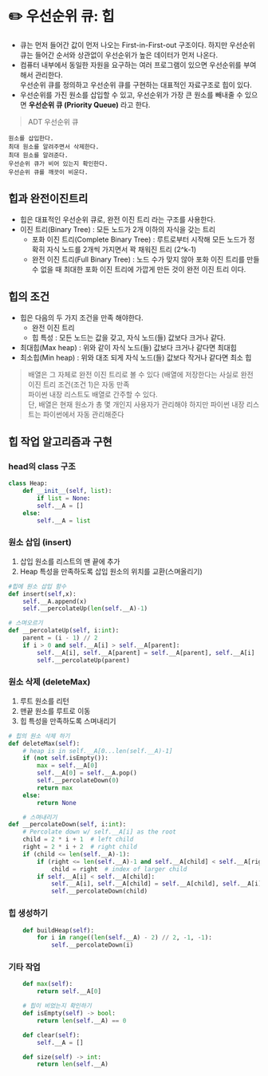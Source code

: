 # ✏️ 우선순위 큐: 힙
* 큐는 먼저 들어간 값이 먼저 나오는 First-in-First-out 구조이다. 하지만 우선순위 큐는 들어간 순서와 상관없이 우선순위가 높은 데이터가 먼저 나온다.
* 컴퓨터 내부에서 동일한 자원을 요구하는 여러 프로그램이 있으면 우선순위를 부여해서 관리한다.<br> 우선순위 큐를 정의하고 우선순위 큐를 구현하는 대표적인 자료구조로 힙이 있다.
* 우선순위를 가진 원소를 삽입할 수 있고, 우선순위가 가장 큰 원소를 빼내줄 수 있으면 **우선순위 큐 (Priority Queue)** 라고 한다.

> ADT 우선순위 큐

    원소를 삽입한다.
    최대 원소를 알려주면서 삭제한다.
    최대 원소를 알려준다.
    우선순위 큐가 비어 있는지 확인한다.
    우선순위 큐를 깨끗이 비운다.
## 힙과 완전이진트리
* 힙은 대표적인 우선순위 큐로, 완전 이진 트리 라는 구조를 사용한다.
* 이진 트리(Binary Tree) : 모든 노드가 2개 이하의 자식을 갖는 트리
  + 포화 이진 트리(Complete Binary Tree) : 루트로부터 시작해 모든 노드가 정확히 자식 노드를 2개씩 가지면서 꽉 채워진 트리 (2^k-1)
  + 완전 이진 트리(Full Binary Tree) : 노드 수가 맞지 않아 포화 이진 트리를 만들 수 없을 때 최대한 포화 이진 트리에 가깝게 만든 것이 완전 이진 트리 이다.
## 힙의 조건
* 힙은 다음의 두 가지 조건을 만족 해야한다.
  + 완전 이진 트리
  + 힙 특성 : 모든 노드는 값을 갖고, 자식 노드(들) 값보다 크거나 같다.
* 최대힙(Max heap) : 위와 같이 자식 노드(들) 값보다 크거나 같다면 최대힙
* 최소힙(Min heap) : 위와 대조 되게 자식 노드(들) 값보다 작거나 
같다면 최소 힙
>배열은 그 자체로 완전 이진 트리로 볼 수 있다
(배열에 저장한다는 사실로 완전 이진 트리 조건(조건 1)은 자동 만족<br>
> 파이썬 내장 리스트도 배열로 간주할 수 있다.<br>
단, 배열은 현재 원소가 총 몇 개인지 사용자가 관리해야 하지만
파이썬 내장 리스트는 파이썬에서 자동 관리해준다
## 힙 작업 알고리즘과 구현
### head의 class 구조
```python
class Heap:
    def __init__(self, list):
        if list = None:
        self.__A = []
    else:
        self.__A = list
```
### 원소 삽입 (insert)
1. 삽입 원소를 리스트의 맨 끝에 추가
2. Heap 특성을 만족하도록 삽입 원소의 위치를 교환(스며올리기)
```python
#힙에 원소 삽입 함수
def insert(self,x): 
    self.__A.append(x)
    self.__percolateUp(len(self.__A)-1)

# 스며오르기
def __percolateUp(self, i:int):
	parent = (i - 1) // 2
	if i > 0 and self.__A[i] > self.__A[parent]:
		self.__A[i], self.__A[parent] = self.__A[parent], self.__A[i]
		self.__percolateUp(parent)
```
### 원소 삭제 (deleteMax)
1. 루트 원소를 리턴
2. 맨끝 원소를 루트로 이동
3. 힙 특성을 만족하도록 스며내리기
```python
# 힙의 원소 삭제 하기
def deleteMax(self):
	# heap is in self.__A[0...len(self.__A)-1]
	if (not self.isEmpty()):
		max = self.__A[0]
		self.__A[0] = self.__A.pop()
		self.__percolateDown(0)
		return max
	else:
		return None

	# 스며내리기
def __percolateDown(self, i:int):
	# Percolate down w/ self.__A[i] as the root
	child = 2 * i + 1  # left child
	right = 2 * i + 2  # right child
	if (child <= len(self.__A)-1):
		if (right <= len(self.__A)-1 and self.__A[child] < self.__A[right]):
			child = right  # index of larger child
		if self.__A[i] < self.__A[child]:
			self.__A[i], self.__A[child] = self.__A[child], self.__A[i]
			self.__percolateDown(child)
```
### 힙 생성하기
```python
	def buildHeap(self):
		for i in range((len(self.__A) - 2) // 2, -1, -1):
			self.__percolateDown(i)
```
### 기타 작업
```python
	def max(self):
		return self.__A[0]

	# 힙이 비었는지 확인하기
	def isEmpty(self) -> bool:
		return len(self.__A) == 0

	def clear(self):
		self.__A = []

	def size(self) -> int:
		return len(self.__A)
```

